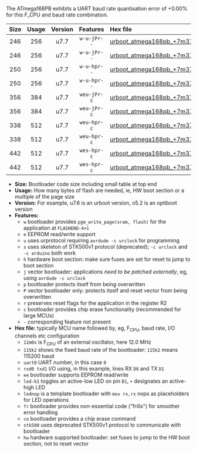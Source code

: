 The ATmega168PB exhibits a UART baud rate quantisation error of +0.00% for this F_CPU and baud rate combination.

|Size|Usage|Version|Features|Hex file|
|:-:|:-:|:-:|:-:|:--|
|246|256|u7.7|`w-u-jPr--`|[urboot_atmega168pb_+7m3728x_+++7k2_uart0_rxd0_txd1_led+b5.hex](https://raw.githubusercontent.com/stefanrueger/urboot.hex/main/mcus/atmega168pb/external_oscillator/fcpu_+7m3728x/br_+++7k2/urboot_atmega168pb_+7m3728x_+++7k2_uart0_rxd0_txd1_led+b5.hex)|
|246|256|u7.7|`w-u-jPr--`|[urboot_atmega168pb_+7m3728x_+++7k2_uart0_rxd0_txd1_lednop.hex](https://raw.githubusercontent.com/stefanrueger/urboot.hex/main/mcus/atmega168pb/external_oscillator/fcpu_+7m3728x/br_+++7k2/urboot_atmega168pb_+7m3728x_+++7k2_uart0_rxd0_txd1_lednop.hex)|
|250|256|u7.7|`w-u-hpr--`|[urboot_atmega168pb_+7m3728x_+++7k2_uart0_rxd0_txd1_led+b5_fr_hw.hex](https://raw.githubusercontent.com/stefanrueger/urboot.hex/main/mcus/atmega168pb/external_oscillator/fcpu_+7m3728x/br_+++7k2/urboot_atmega168pb_+7m3728x_+++7k2_uart0_rxd0_txd1_led+b5_fr_hw.hex)|
|250|256|u7.7|`w-u-hpr--`|[urboot_atmega168pb_+7m3728x_+++7k2_uart0_rxd0_txd1_lednop_fr_hw.hex](https://raw.githubusercontent.com/stefanrueger/urboot.hex/main/mcus/atmega168pb/external_oscillator/fcpu_+7m3728x/br_+++7k2/urboot_atmega168pb_+7m3728x_+++7k2_uart0_rxd0_txd1_lednop_fr_hw.hex)|
|356|384|u7.7|`weu-jPr-c`|[urboot_atmega168pb_+7m3728x_+++7k2_uart0_rxd0_txd1_ee_led+b5_fr_ce.hex](https://raw.githubusercontent.com/stefanrueger/urboot.hex/main/mcus/atmega168pb/external_oscillator/fcpu_+7m3728x/br_+++7k2/urboot_atmega168pb_+7m3728x_+++7k2_uart0_rxd0_txd1_ee_led+b5_fr_ce.hex)|
|356|384|u7.7|`weu-jPr-c`|[urboot_atmega168pb_+7m3728x_+++7k2_uart0_rxd0_txd1_ee_lednop_fr_ce.hex](https://raw.githubusercontent.com/stefanrueger/urboot.hex/main/mcus/atmega168pb/external_oscillator/fcpu_+7m3728x/br_+++7k2/urboot_atmega168pb_+7m3728x_+++7k2_uart0_rxd0_txd1_ee_lednop_fr_ce.hex)|
|338|512|u7.7|`weu-hpr-c`|[urboot_atmega168pb_+7m3728x_+++7k2_uart0_rxd0_txd1_ee_led+b5_fr_ce_hw.hex](https://raw.githubusercontent.com/stefanrueger/urboot.hex/main/mcus/atmega168pb/external_oscillator/fcpu_+7m3728x/br_+++7k2/urboot_atmega168pb_+7m3728x_+++7k2_uart0_rxd0_txd1_ee_led+b5_fr_ce_hw.hex)|
|338|512|u7.7|`weu-hpr-c`|[urboot_atmega168pb_+7m3728x_+++7k2_uart0_rxd0_txd1_ee_lednop_fr_ce_hw.hex](https://raw.githubusercontent.com/stefanrueger/urboot.hex/main/mcus/atmega168pb/external_oscillator/fcpu_+7m3728x/br_+++7k2/urboot_atmega168pb_+7m3728x_+++7k2_uart0_rxd0_txd1_ee_lednop_fr_ce_hw.hex)|
|442|512|u7.7|`wes-hpr-c`|[urboot_atmega168pb_+7m3728x_+++7k2_uart0_rxd0_txd1_ee_led+b5_fr_ce_stk500_hw.hex](https://raw.githubusercontent.com/stefanrueger/urboot.hex/main/mcus/atmega168pb/external_oscillator/fcpu_+7m3728x/br_+++7k2/urboot_atmega168pb_+7m3728x_+++7k2_uart0_rxd0_txd1_ee_led+b5_fr_ce_stk500_hw.hex)|
|442|512|u7.7|`wes-hpr-c`|[urboot_atmega168pb_+7m3728x_+++7k2_uart0_rxd0_txd1_ee_lednop_fr_ce_stk500_hw.hex](https://raw.githubusercontent.com/stefanrueger/urboot.hex/main/mcus/atmega168pb/external_oscillator/fcpu_+7m3728x/br_+++7k2/urboot_atmega168pb_+7m3728x_+++7k2_uart0_rxd0_txd1_ee_lednop_fr_ce_stk500_hw.hex)|

- **Size:** Bootloader code size including small table at top end
- **Usage:** How many bytes of flash are needed, ie, HW boot section or a multiple of the page size
- **Version:** For example, u7.6 is an urboot version, o5.2 is an optiboot version
- **Features:**
  + `w` bootloader provides `pgm_write_page(sram, flash)` for the application at `FLASHEND-4+1`
  + `e` EEPROM read/write support
  + `u` uses urprotocol requiring `avrdude -c urclock` for programming
  + `s` uses skeleton of STK500v1 protocol (deprecated); `-c urclock` and `-c arduino` both work
  + `h` hardware boot section: make sure fuses are set for reset to jump to boot section
  + `j` vector bootloader: applications *need to be patched externally*, eg, using `avrdude -c urclock`
  + `p` bootloader protects itself from being overwritten
  + `P` vector bootloader only: protects itself and reset vector from being overwritten
  + `r` preserves reset flags for the application in the register R2
  + `c` bootloader provides chip erase functionality (recommended for large MCUs)
  + `-` corresponding feature not present
- **Hex file:** typically MCU name followed by, eg, F<sub>CPU</sub>, baud rate, I/O channels etc configuration
  + `12m0x` is F<sub>CPU</sub> of an external oscillator, here 12.0 MHz
  + `115k2` shows the fixed baud rate of the bootloader: `115k2` means 115200 baud
  + `uart0` UART number, in this case `0`
  + `rxd0 txd1` I/O using, in this example, lines RX `D0` and TX `D1`
  + `ee` bootloader supports EEPROM read/write
  + `led-b1` toggles an active-low LED on pin `B1`, `+` designates an active-high LED
  + `lednop` is a template bootloader with `mov rx,rx` nops as placeholders for LED operations
  + `fr` bootloader provides non-essential code ("frills") for smoother error handling
  + `ce` bootloader provides a chip erase command
  + `stk500` uses deprecated STK500v1 protocol to communicate with bootloader
  + `hw` hardware supported bootloader: set fuses to jump to the HW boot section, not to reset vector
